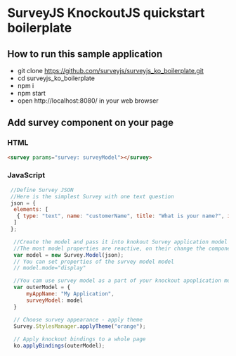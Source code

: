 # SurveyJS KnockoutJS quickstart boilerplate

## How to run this sample application
 - git clone https://github.com/surveyjs/surveyjs_ko_boilerplate.git
 - cd surveyjs_ko_boilerplate
 - npm i
 - npm start
 - open http://localhost:8080/ in your web browser


## Add survey component on your page

### HTML
```HTML
<survey params="survey: surveyModel"></survey>
```

### JavaScript
```JavaScript
 //Define Survey JSON
 //Here is the simplest Survey with one text question
 json = {
  elements: [
   { type: "text", name: "customerName", title: "What is your name?", isRequired: true}
  ]
 };

  //Create the model and pass it into knokout Survey application model
  //The most model properties are reactive, on their change the component will change UI when needed.
  var model = new Survey.Model(json);
  // You can set properties of the survey model model
  // model.mode="display"

  //You cam use survey model as a part of your knockout apoplication model
  var outerModel = {
      myAppName: "My Application",
      surveyModel: model
  }

  // Choose survey appearance - apply theme
  Survey.StylesManager.applyTheme("orange");
  
  // Apply knockout bindings to a whole page
  ko.applyBindings(outerModel);
```
